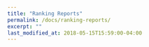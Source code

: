 ```yaml
---
title: "Ranking Reports"
permalink: /docs/ranking-reports/
excerpt: ""
last_modified_at: 2018-05-15T15:59:00-04:00
---
```


